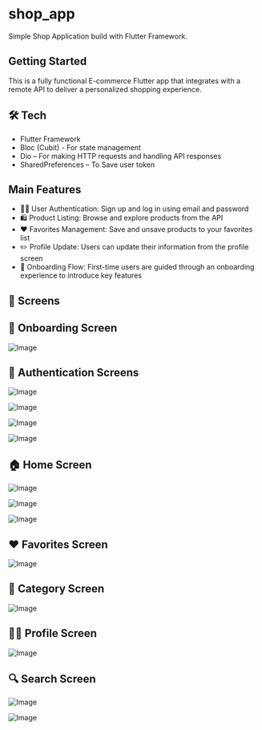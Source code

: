 # shop_app

Simple Shop Application build with Flutter Framework.

## Getting Started

This is a fully functional E-commerce Flutter app that integrates with a remote API to deliver a personalized shopping experience.

## 🛠️ Tech

- Flutter Framework
- Bloc (Cubit) - For state management
- Dio – For making HTTP requests and handling API responses
- SharedPreferences – To Save user token

 ## Main Features

- 🧑‍💼 User Authentication: Sign up and log in using email and password
- 🛍️ Product Listing: Browse and explore products from the API
- ❤️ Favorites Management: Save and unsave products to your favorites list
- ✏️  Profile Update: Users can update their information from the profile screen
- 👋 Onboarding Flow: First-time users are guided through an onboarding experience to introduce key features

## 📱 Screens

## 👋 Onboarding Screen

![Image](https://github.com/user-attachments/assets/9167f57a-868a-4ba1-8bcb-ccaf2d457090)

## 🔐 Authentication Screens

![Image](https://github.com/user-attachments/assets/aa74e162-fa12-496f-bb23-29318fb0dfed)

![Image](https://github.com/user-attachments/assets/8fb5cb23-7881-4198-83b1-4fe094284cde)

![Image](https://github.com/user-attachments/assets/a156acd9-6dcf-4e88-9ee0-397690a66f74)

![Image](https://github.com/user-attachments/assets/a45b6fde-b807-44ce-a2ac-ec242fc59868)

## 🏠 Home Screen

![Image](https://github.com/user-attachments/assets/0b9b9772-1b0f-4097-bdaf-03fe226eff0a)

![Image](https://github.com/user-attachments/assets/9c18aaf6-1493-4ce4-8da9-ddf00f2253ed)

![Image](https://github.com/user-attachments/assets/3676bb77-798c-4955-8165-18ab7c470e6d)

## ❤️ Favorites Screen

![Image](https://github.com/user-attachments/assets/22e39ca0-19d5-41cc-9148-69db82c48205)

## 🧾 Category Screen

![Image](https://github.com/user-attachments/assets/d845d368-fc40-48d9-8c65-b33eba6b30c2)

## 🧑‍💼 Profile Screen

![Image](https://github.com/user-attachments/assets/f72e6f02-b7d3-4369-b75c-32ac0cb9f4a6)

## 🔍 Search Screen

![Image](https://github.com/user-attachments/assets/403e0088-724b-4450-bd95-ef5c895d7750)

![Image](https://github.com/user-attachments/assets/cfaeca04-656d-4ecb-a3fb-344910481e07)
